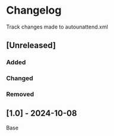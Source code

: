# Changelog

Track changes made to autounattend.xml 

## [Unreleased]

### Added

### Changed

### Removed

## [1.0] - 2024-10-08

Base

